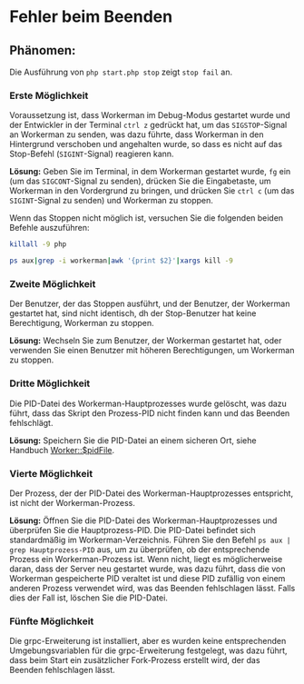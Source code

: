 # Fehler beim Beenden

## Phänomen:
Die Ausführung von `php start.php stop` zeigt `stop fail` an.

### Erste Möglichkeit
Voraussetzung ist, dass Workerman im Debug-Modus gestartet wurde und der Entwickler in der Terminal `ctrl z` gedrückt hat, um das `SIGSTOP`-Signal an Workerman zu senden, was dazu führte, dass Workerman in den Hintergrund verschoben und angehalten wurde, so dass es nicht auf das Stop-Befehl (`SIGINT`-Signal) reagieren kann.

**Lösung:**
Geben Sie im Terminal, in dem Workerman gestartet wurde, `fg` ein (um das `SIGCONT`-Signal zu senden), drücken Sie die Eingabetaste, um Workerman in den Vordergrund zu bringen, und drücken Sie `ctrl c` (um das `SIGINT`-Signal zu senden) und Workerman zu stoppen.

Wenn das Stoppen nicht möglich ist, versuchen Sie die folgenden beiden Befehle auszuführen:
```bash
killall -9 php
```
```bash
ps aux|grep -i workerman|awk '{print $2}'|xargs kill -9
```

### Zweite Möglichkeit
Der Benutzer, der das Stoppen ausführt, und der Benutzer, der Workerman gestartet hat, sind nicht identisch, dh der Stop-Benutzer hat keine Berechtigung, Workerman zu stoppen.

**Lösung:**
Wechseln Sie zum Benutzer, der Workerman gestartet hat, oder verwenden Sie einen Benutzer mit höheren Berechtigungen, um Workerman zu stoppen.

### Dritte Möglichkeit
Die PID-Datei des Workerman-Hauptprozesses wurde gelöscht, was dazu führt, dass das Skript den Prozess-PID nicht finden kann und das Beenden fehlschlägt.

**Lösung:**
Speichern Sie die PID-Datei an einem sicheren Ort, siehe Handbuch [Worker::$pidFile](../worker/pid-file.md).

### Vierte Möglichkeit
Der Prozess, der der PID-Datei des Workerman-Hauptprozesses entspricht, ist nicht der Workerman-Prozess.

**Lösung:**
Öffnen Sie die PID-Datei des Workerman-Hauptprozesses und überprüfen Sie die Hauptprozess-PID. Die PID-Datei befindet sich standardmäßig im Workerman-Verzeichnis. Führen Sie den Befehl `ps aux | grep Hauptprozess-PID` aus, um zu überprüfen, ob der entsprechende Prozess ein Workerman-Prozess ist. Wenn nicht, liegt es möglicherweise daran, dass der Server neu gestartet wurde, was dazu führt, dass die von Workerman gespeicherte PID veraltet ist und diese PID zufällig von einem anderen Prozess verwendet wird, was das Beenden fehlschlagen lässt. 
Falls dies der Fall ist, löschen Sie die PID-Datei.

### Fünfte Möglichkeit
Die grpc-Erweiterung ist installiert, aber es wurden keine entsprechenden Umgebungsvariablen für die grpc-Erweiterung festgelegt, was dazu führt, dass beim Start ein zusätzlicher Fork-Prozess erstellt wird, der das Beenden fehlschlagen lässt.
